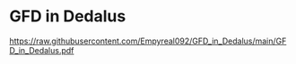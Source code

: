 # GFD in Dedalus

https://raw.githubusercontent.com/Empyreal092/GFD_in_Dedalus/main/GFD_in_Dedalus.pdf
